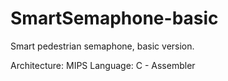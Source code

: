 # SmartSemaphone-basic

Smart pedestrian semaphone, basic version.

Architecture: MIPS
Language: C - Assembler
